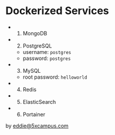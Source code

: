 # Dockerized Services

- 1. MongoDB
- 2. PostgreSQL
  - username: `postgres`
  - password: `postgres`
- 3. MySQL
  - root password: `helloworld`
- 4. Redis
- 5. ElasticSearch
- 6. Portainer

by eddie@5xcampus.com
